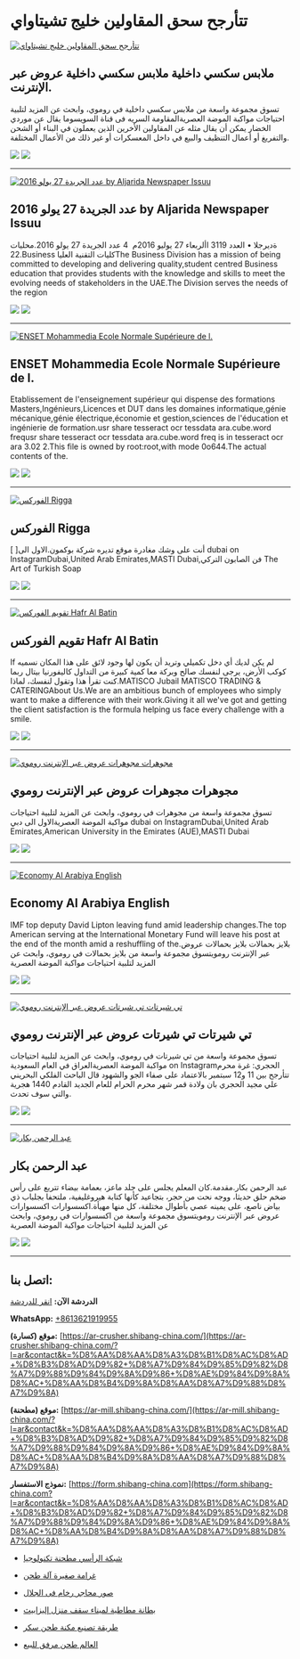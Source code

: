# تتأرجح سحق المقاولين خليج تشيتاواي

<a href="https://swt.shibang-china.com/?l=ar&img&k=%D8%AA%D8%AA%D8%A3%D8%B1%D8%AC%D8%AD+%D8%B3%D8%AD%D9%82+%D8%A7%D9%84%D9%85%D9%82%D8%A7%D9%88%D9%84%D9%8A%D9%86+%D8%AE%D9%84%D9%8A%D8%AC+%D8%AA%D8%B4%D9%8A%D8%AA%D8%A7%D9%88%D8%A7%D9%8A" target="_blank">![تتأرجح سحق المقاولين خليج تشيتاواي](http://static.shibang-china.com/all-800x300/647.jpg)</a>

## ملابس سكسي داخلية ملابس سكسي داخلية عروض عبر الإنترنت.
تسوق مجموعة واسعة من ملابس سكسي داخلية في روموي، وابحث عن المزيد لتلبية احتياجات مواكبة الموضة العصريةالمقاومة السريه فى قناة السويسوما يقال عن موردي الخضار يمكن أن يقال مثله عن المقاولين الأخرين الذين يعملون في البناء أو الشحن والتفريغ أو أعمال التنظيف والبيع في داخل المعسكرات أو غير ذلك من الأعمال المختلفة.


<a href="https://whatsapp.shibangsoft.com/WhatsApp.php" target="_blank" title="WhatsApp">![](http://static.shibang-china.com/icon/whatsapp.png)</a> <a href="https://swt.shibang-china.com/?l=ar&icon&k=%D8%AA%D8%AA%D8%A3%D8%B1%D8%AC%D8%AD+%D8%B3%D8%AD%D9%82+%D8%A7%D9%84%D9%85%D9%82%D8%A7%D9%88%D9%84%D9%8A%D9%86+%D8%AE%D9%84%D9%8A%D8%AC+%D8%AA%D8%B4%D9%8A%D8%AA%D8%A7%D9%88%D8%A7%D9%8A" target="_blank">![](http://static.shibang-china.com/icon/chat-ar.png)</a>

---

<a href="https://swt.shibang-china.com/?l=ar&img&k=%D8%AA%D8%AA%D8%A3%D8%B1%D8%AC%D8%AD+%D8%B3%D8%AD%D9%82+%D8%A7%D9%84%D9%85%D9%82%D8%A7%D9%88%D9%84%D9%8A%D9%86+%D8%AE%D9%84%D9%8A%D8%AC+%D8%AA%D8%B4%D9%8A%D8%AA%D8%A7%D9%88%D8%A7%D9%8A" target="_blank">![عدد الجريدة 27 يولو 2016 by Aljarida Newspaper Issuu](http://static.shibang-china.com/all-800x300/981.jpg)</a>

## عدد الجريدة 27 يولو 2016 by Aljarida Newspaper Issuu
عدد الجريدة 27 يولو 2016.‫محليات‬ ‫‪4‬‬ ‫ةديرجلا‬ ‫•‬ ‫العدد ‪ 3119‬األربعاء ‪ 27‬يوليو ‪2016‬م ‪ 22.Business كليات التقنية العلياThe Business Division has a mission of being committed to developing and delivering quality,student centred Business education that provides students with the knowledge and skills to meet the evolving needs of stakeholders in the UAE.The Division serves the needs of the region


<a href="https://whatsapp.shibangsoft.com/WhatsApp.php" target="_blank" title="WhatsApp">![](http://static.shibang-china.com/icon/whatsapp.png)</a> <a href="https://swt.shibang-china.com/?l=ar&icon&k=%D8%AA%D8%AA%D8%A3%D8%B1%D8%AC%D8%AD+%D8%B3%D8%AD%D9%82+%D8%A7%D9%84%D9%85%D9%82%D8%A7%D9%88%D9%84%D9%8A%D9%86+%D8%AE%D9%84%D9%8A%D8%AC+%D8%AA%D8%B4%D9%8A%D8%AA%D8%A7%D9%88%D8%A7%D9%8A" target="_blank">![](http://static.shibang-china.com/icon/chat-ar.png)</a>

---

<a href="https://swt.shibang-china.com/?l=ar&img&k=%D8%AA%D8%AA%D8%A3%D8%B1%D8%AC%D8%AD+%D8%B3%D8%AD%D9%82+%D8%A7%D9%84%D9%85%D9%82%D8%A7%D9%88%D9%84%D9%8A%D9%86+%D8%AE%D9%84%D9%8A%D8%AC+%D8%AA%D8%B4%D9%8A%D8%AA%D8%A7%D9%88%D8%A7%D9%8A" target="_blank">![ENSET Mohammedia Ecole Normale Supérieure de l.](http://static.shibang-china.com/all-800x300/592.jpg)</a>

## ENSET Mohammedia Ecole Normale Supérieure de l.
Etablissement de l'enseignement supérieur qui dispense des formations Masters,Ingénieurs,Licences et DUT dans les domaines informatique,génie mécanique,génie électrique,économie et gestion,sciences de l'éducation et ingénierie de formation.usr share tesseract ocr tessdata ara.cube.word frequsr share tesseract ocr tessdata ara.cube.word freq is in tesseract ocr ara 3.02 2.This file is owned by root:root,with mode 0o644.The actual contents of the.


<a href="https://whatsapp.shibangsoft.com/WhatsApp.php" target="_blank" title="WhatsApp">![](http://static.shibang-china.com/icon/whatsapp.png)</a> <a href="https://swt.shibang-china.com/?l=ar&icon&k=%D8%AA%D8%AA%D8%A3%D8%B1%D8%AC%D8%AD+%D8%B3%D8%AD%D9%82+%D8%A7%D9%84%D9%85%D9%82%D8%A7%D9%88%D9%84%D9%8A%D9%86+%D8%AE%D9%84%D9%8A%D8%AC+%D8%AA%D8%B4%D9%8A%D8%AA%D8%A7%D9%88%D8%A7%D9%8A" target="_blank">![](http://static.shibang-china.com/icon/chat-ar.png)</a>

---

<a href="https://swt.shibang-china.com/?l=ar&img&k=%D8%AA%D8%AA%D8%A3%D8%B1%D8%AC%D8%AD+%D8%B3%D8%AD%D9%82+%D8%A7%D9%84%D9%85%D9%82%D8%A7%D9%88%D9%84%D9%8A%D9%86+%D8%AE%D9%84%D9%8A%D8%AC+%D8%AA%D8%B4%D9%8A%D8%AA%D8%A7%D9%88%D8%A7%D9%8A" target="_blank">![الفوركس Rigga](http://static.shibang-china.com/all-800x300/1271.jpg)</a>

## الفوركس Rigga
[ ]أنت على وشك مغادرة موقع تديره شركة بوكمون.الاول الى dubai on InstagramDubai,United Arab Emirates,MASTI Dubai,فن الصابون التركي The Art of Turkish Soap


<a href="https://whatsapp.shibangsoft.com/WhatsApp.php" target="_blank" title="WhatsApp">![](http://static.shibang-china.com/icon/whatsapp.png)</a> <a href="https://swt.shibang-china.com/?l=ar&icon&k=%D8%AA%D8%AA%D8%A3%D8%B1%D8%AC%D8%AD+%D8%B3%D8%AD%D9%82+%D8%A7%D9%84%D9%85%D9%82%D8%A7%D9%88%D9%84%D9%8A%D9%86+%D8%AE%D9%84%D9%8A%D8%AC+%D8%AA%D8%B4%D9%8A%D8%AA%D8%A7%D9%88%D8%A7%D9%8A" target="_blank">![](http://static.shibang-china.com/icon/chat-ar.png)</a>

---

<a href="https://swt.shibang-china.com/?l=ar&img&k=%D8%AA%D8%AA%D8%A3%D8%B1%D8%AC%D8%AD+%D8%B3%D8%AD%D9%82+%D8%A7%D9%84%D9%85%D9%82%D8%A7%D9%88%D9%84%D9%8A%D9%86+%D8%AE%D9%84%D9%8A%D8%AC+%D8%AA%D8%B4%D9%8A%D8%AA%D8%A7%D9%88%D8%A7%D9%8A" target="_blank">![تقويم الفوركس Hafr Al Batin](http://static.shibang-china.com/all-800x300/1197.jpg)</a>

## تقويم الفوركس Hafr Al Batin
If لم يكن لديك أي دخل تكميلي وتريد أن يكون لها وجود لائق على هذا المكان نسميه كوكب الأرض، يرجى لنفسك صالح وبركة معا كمية كبيرة من التداول كاليفورنيا بيتال ربما كنت تقرأ هذا وتقول لنفسك، لماذا.MATISCO Jubail MATISCO TRADING & CATERINGAbout Us.We are an ambitious bunch of employees who simply want to make a difference with their work.Giving it all we've got and getting the client satisfaction is the formula helping us face every challenge with a smile.


<a href="https://whatsapp.shibangsoft.com/WhatsApp.php" target="_blank" title="WhatsApp">![](http://static.shibang-china.com/icon/whatsapp.png)</a> <a href="https://swt.shibang-china.com/?l=ar&icon&k=%D8%AA%D8%AA%D8%A3%D8%B1%D8%AC%D8%AD+%D8%B3%D8%AD%D9%82+%D8%A7%D9%84%D9%85%D9%82%D8%A7%D9%88%D9%84%D9%8A%D9%86+%D8%AE%D9%84%D9%8A%D8%AC+%D8%AA%D8%B4%D9%8A%D8%AA%D8%A7%D9%88%D8%A7%D9%8A" target="_blank">![](http://static.shibang-china.com/icon/chat-ar.png)</a>

---

<a href="https://swt.shibang-china.com/?l=ar&img&k=%D8%AA%D8%AA%D8%A3%D8%B1%D8%AC%D8%AD+%D8%B3%D8%AD%D9%82+%D8%A7%D9%84%D9%85%D9%82%D8%A7%D9%88%D9%84%D9%8A%D9%86+%D8%AE%D9%84%D9%8A%D8%AC+%D8%AA%D8%B4%D9%8A%D8%AA%D8%A7%D9%88%D8%A7%D9%8A" target="_blank">![مجوهرات مجوهرات عروض عبر الإنترنت روموي](http://static.shibang-china.com/all-800x300/955.jpg)</a>

## مجوهرات مجوهرات عروض عبر الإنترنت روموي
تسوق مجموعة واسعة من مجوهرات في روموي، وابحث عن المزيد لتلبية احتياجات مواكبة الموضة العصريةالاول الى دبي dubai on InstagramDubai,United Arab Emirates,American University in the Emirates (AUE),MASTI Dubai


<a href="https://whatsapp.shibangsoft.com/WhatsApp.php" target="_blank" title="WhatsApp">![](http://static.shibang-china.com/icon/whatsapp.png)</a> <a href="https://swt.shibang-china.com/?l=ar&icon&k=%D8%AA%D8%AA%D8%A3%D8%B1%D8%AC%D8%AD+%D8%B3%D8%AD%D9%82+%D8%A7%D9%84%D9%85%D9%82%D8%A7%D9%88%D9%84%D9%8A%D9%86+%D8%AE%D9%84%D9%8A%D8%AC+%D8%AA%D8%B4%D9%8A%D8%AA%D8%A7%D9%88%D8%A7%D9%8A" target="_blank">![](http://static.shibang-china.com/icon/chat-ar.png)</a>

---

<a href="https://swt.shibang-china.com/?l=ar&img&k=%D8%AA%D8%AA%D8%A3%D8%B1%D8%AC%D8%AD+%D8%B3%D8%AD%D9%82+%D8%A7%D9%84%D9%85%D9%82%D8%A7%D9%88%D9%84%D9%8A%D9%86+%D8%AE%D9%84%D9%8A%D8%AC+%D8%AA%D8%B4%D9%8A%D8%AA%D8%A7%D9%88%D8%A7%D9%8A" target="_blank">![Economy Al Arabiya English](http://static.shibang-china.com/all-800x300/418.jpg)</a>

## Economy Al Arabiya English
IMF top deputy David Lipton leaving fund amid leadership changes.The top American serving at the International Monetary Fund will leave his post at the end of the month amid a reshuffling of the.بلايز بحمالات بلايز بحمالات عروض عبر الإنترنت رومويتسوق مجموعة واسعة من بلايز بحمالات في روموي، وابحث عن المزيد لتلبية احتياجات مواكبة الموضة العصرية


<a href="https://whatsapp.shibangsoft.com/WhatsApp.php" target="_blank" title="WhatsApp">![](http://static.shibang-china.com/icon/whatsapp.png)</a> <a href="https://swt.shibang-china.com/?l=ar&icon&k=%D8%AA%D8%AA%D8%A3%D8%B1%D8%AC%D8%AD+%D8%B3%D8%AD%D9%82+%D8%A7%D9%84%D9%85%D9%82%D8%A7%D9%88%D9%84%D9%8A%D9%86+%D8%AE%D9%84%D9%8A%D8%AC+%D8%AA%D8%B4%D9%8A%D8%AA%D8%A7%D9%88%D8%A7%D9%8A" target="_blank">![](http://static.shibang-china.com/icon/chat-ar.png)</a>

---

<a href="https://swt.shibang-china.com/?l=ar&img&k=%D8%AA%D8%AA%D8%A3%D8%B1%D8%AC%D8%AD+%D8%B3%D8%AD%D9%82+%D8%A7%D9%84%D9%85%D9%82%D8%A7%D9%88%D9%84%D9%8A%D9%86+%D8%AE%D9%84%D9%8A%D8%AC+%D8%AA%D8%B4%D9%8A%D8%AA%D8%A7%D9%88%D8%A7%D9%8A" target="_blank">![تي شيرتات تي شيرتات عروض عبر الإنترنت روموي](http://static.shibang-china.com/all-800x300/290.jpg)</a>

## تي شيرتات تي شيرتات عروض عبر الإنترنت روموي
تسوق مجموعة واسعة من تي شيرتات في روموي، وابحث عن المزيد لتلبية احتياجات مواكبة الموضة العصريةالعراق في العام السعودية on Instagramالحجري: غرة محرم تتأرجح بين 11 و12 سبتمبر بالاعتماد على صفاء الجو والشهود قال الباحث الفلكي البحريني علي مجيد الحجري بان ولادة قمر شهر محرم الحرام للعام الجديد القادم 1440 هجرية والتي سوف تحدث.


<a href="https://whatsapp.shibangsoft.com/WhatsApp.php" target="_blank" title="WhatsApp">![](http://static.shibang-china.com/icon/whatsapp.png)</a> <a href="https://swt.shibang-china.com/?l=ar&icon&k=%D8%AA%D8%AA%D8%A3%D8%B1%D8%AC%D8%AD+%D8%B3%D8%AD%D9%82+%D8%A7%D9%84%D9%85%D9%82%D8%A7%D9%88%D9%84%D9%8A%D9%86+%D8%AE%D9%84%D9%8A%D8%AC+%D8%AA%D8%B4%D9%8A%D8%AA%D8%A7%D9%88%D8%A7%D9%8A" target="_blank">![](http://static.shibang-china.com/icon/chat-ar.png)</a>

---

<a href="https://swt.shibang-china.com/?l=ar&img&k=%D8%AA%D8%AA%D8%A3%D8%B1%D8%AC%D8%AD+%D8%B3%D8%AD%D9%82+%D8%A7%D9%84%D9%85%D9%82%D8%A7%D9%88%D9%84%D9%8A%D9%86+%D8%AE%D9%84%D9%8A%D8%AC+%D8%AA%D8%B4%D9%8A%D8%AA%D8%A7%D9%88%D8%A7%D9%8A" target="_blank">![عبد الرحمن بكار](http://static.shibang-china.com/all-800x300/72.jpg)</a>

## عبد الرحمن بكار
عبد الرحمن بكار.مقدمة.كان المعلم يجلس على جلد ماعز، بعمامة بيضاء تتربع على رأس ضخم حلق حديثا، ووجه نحت من حجر، بتجاعيد كأنها كتابة هيروغليفية، ملتحفا بجلباب ذي بياض ناصع، على يمينه عصي بأطوال مختلفة، كل منها مهيأة.اكسسوارات اكسسوارات عروض عبر الإنترنت رومويتسوق مجموعة واسعة من اكسسوارات في روموي، وابحث عن المزيد لتلبية احتياجات مواكبة الموضة العصرية


<a href="https://whatsapp.shibangsoft.com/WhatsApp.php" target="_blank" title="WhatsApp">![](http://static.shibang-china.com/icon/whatsapp.png)</a> <a href="https://swt.shibang-china.com/?l=ar&icon&k=%D8%AA%D8%AA%D8%A3%D8%B1%D8%AC%D8%AD+%D8%B3%D8%AD%D9%82+%D8%A7%D9%84%D9%85%D9%82%D8%A7%D9%88%D9%84%D9%8A%D9%86+%D8%AE%D9%84%D9%8A%D8%AC+%D8%AA%D8%B4%D9%8A%D8%AA%D8%A7%D9%88%D8%A7%D9%8A" target="_blank">![](http://static.shibang-china.com/icon/chat-ar.png)</a>

---
## اتصل بنا:

**الدردشة الآن:** [انقر للدردشة](https://swt.shibang-china.com?l=ar&contact&k=%D8%AA%D8%AA%D8%A3%D8%B1%D8%AC%D8%AD+%D8%B3%D8%AD%D9%82+%D8%A7%D9%84%D9%85%D9%82%D8%A7%D9%88%D9%84%D9%8A%D9%86+%D8%AE%D9%84%D9%8A%D8%AC+%D8%AA%D8%B4%D9%8A%D8%AA%D8%A7%D9%88%D8%A7%D9%8A)

**WhatsApp:**  [+8613621919955](https://whatsapp.shibangsoft.com/WhatsApp.php)

**موقع (كسارة):** [https://ar-crusher.shibang-china.com/](https://ar-crusher.shibang-china.com/?l=ar&contact&k=%D8%AA%D8%AA%D8%A3%D8%B1%D8%AC%D8%AD+%D8%B3%D8%AD%D9%82+%D8%A7%D9%84%D9%85%D9%82%D8%A7%D9%88%D9%84%D9%8A%D9%86+%D8%AE%D9%84%D9%8A%D8%AC+%D8%AA%D8%B4%D9%8A%D8%AA%D8%A7%D9%88%D8%A7%D9%8A)

**موقع (مطحنة):** [https://ar-mill.shibang-china.com/](https://ar-mill.shibang-china.com/?l=ar&contact&k=%D8%AA%D8%AA%D8%A3%D8%B1%D8%AC%D8%AD+%D8%B3%D8%AD%D9%82+%D8%A7%D9%84%D9%85%D9%82%D8%A7%D9%88%D9%84%D9%8A%D9%86+%D8%AE%D9%84%D9%8A%D8%AC+%D8%AA%D8%B4%D9%8A%D8%AA%D8%A7%D9%88%D8%A7%D9%8A)

**نموذج الاستفسار:** [https://form.shibang-china.com](https://form.shibang-china.com?l=ar&contact&k=%D8%AA%D8%AA%D8%A3%D8%B1%D8%AC%D8%AD+%D8%B3%D8%AD%D9%82+%D8%A7%D9%84%D9%85%D9%82%D8%A7%D9%88%D9%84%D9%8A%D9%86+%D8%AE%D9%84%D9%8A%D8%AC+%D8%AA%D8%B4%D9%8A%D8%AA%D8%A7%D9%88%D8%A7%D9%8A)

* [شبكة الرأسي مطحنة تكنولوجيا](../6/%D8%B4%D8%A8%D9%83%D8%A9%20%D8%A7%D9%84%D8%B1%D8%A3%D8%B3%D9%8A%20%D9%85%D8%B7%D8%AD%D9%86%D8%A9%20%D8%AA%D9%83%D9%86%D9%88%D9%84%D9%88%D8%AC%D9%8A%D8%A7.md)

* [غرامة صغيرة آلة طحن](../7/%D8%BA%D8%B1%D8%A7%D9%85%D8%A9%20%D8%B5%D8%BA%D9%8A%D8%B1%D8%A9%20%D8%A2%D9%84%D8%A9%20%D8%B7%D8%AD%D9%86.md)

* [صور محاجر رخام فى الجلال](../7/%D8%B5%D9%88%D8%B1%20%D9%85%D8%AD%D8%A7%D8%AC%D8%B1%20%D8%B1%D8%AE%D8%A7%D9%85%20%D9%81%D9%89%20%D8%A7%D9%84%D8%AC%D9%84%D8%A7%D9%84.md)

* [بطانة مطاطية لميناء سقف منزل إليزابيث](../9/%D8%A8%D8%B7%D8%A7%D9%86%D8%A9%20%D9%85%D8%B7%D8%A7%D8%B7%D9%8A%D8%A9%20%D9%84%D9%85%D9%8A%D9%86%D8%A7%D8%A1%20%D8%B3%D9%82%D9%81%20%D9%85%D9%86%D8%B2%D9%84%20%D8%A5%D9%84%D9%8A%D8%B2%D8%A7%D8%A8%D9%8A%D8%AB.md)

* [طريقة تصنيع مكنة طحن سكر](../7/%D8%B7%D8%B1%D9%8A%D9%82%D8%A9%20%D8%AA%D8%B5%D9%86%D9%8A%D8%B9%20%D9%85%D9%83%D9%86%D8%A9%20%D8%B7%D8%AD%D9%86%20%D8%B3%D9%83%D8%B1.md)

* [العالم طحن مرفق للبيع](../10/%D8%A7%D9%84%D8%B9%D8%A7%D9%84%D9%85%20%D8%B7%D8%AD%D9%86%20%D9%85%D8%B1%D9%81%D9%82%20%D9%84%D9%84%D8%A8%D9%8A%D8%B9.md)